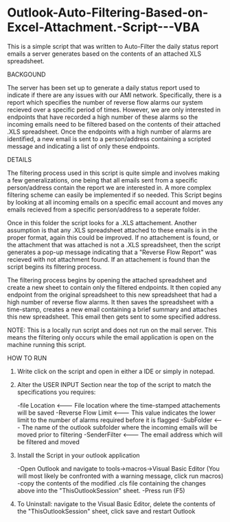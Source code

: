 # Outlook-Auto-Filtering-Based-on-Excel-Attachment.-Script---VBA


This is a simple script that was written to Auto-Filter the daily status report emails a server generates based on the contents of an attached XLS spreadsheet.

BACKGOUND

The server has been set up to generate a daily status report used to indicate if there are any issues with our AMI network. Specifically, there is a report which specifies the number of reverse flow alarms our system recieved over a specific period of times. However, we are only interested in endpoints that have recorded a high number of these alarms so the incoming emails need to be filtered based on the contents of their attached .XLS spreadsheet. Once the endpoints with a high number of alarms are identified, a new email is sent to a person/address containing a scripted message and indicating a list of only these endpoints.

DETAILS

The filtering process used in this script is quite simple and involves making a few generalizations, one being that all emails sent from a specific person/address contain the report we are interested in. A more complex filtering scheme can easily be implemented if so needed. This Script begins by looking at all incoming emails on a specific email account and moves any emails recieved from a specific person/address to a seperate folder.

Once in this folder the script looks for a .XLS attachement. Another assumption is that any .XLS spreadsheet attached to these emails is in the proper format, again this could be improved. If no attachement is found, or the attachment that was attached is not a .XLS spreadsheet, then the script generates a pop-up message indicating that a "Reverse Flow Report" was recieved with not attachment found. If an attachement is found than the script begins its filtering process.

The filtering process begins by opening the attached spreadsheet and create a new sheet to contain only the filtered endpoints. It then copied any endpoint from the original spreadsheet to this new spreadsheet that had a high number of reverse flow alarms. It then saves the spreadsheet with a time-stamp, creates a new email containing a brief summary and attaches this new spreadsheet. This email then gets sent to some specified address.


NOTE: This is a locally run script and does not run on the mail server. This means the filtering only occurs while the email application is open on the machine running this script.

HOW TO RUN

1) Write click on the script and open in either a IDE or simply in notepad.

2) Alter the USER INPUT Section near the top of the script to match the specifications you requires:

     -file Location       <--- File location where the time-stamped attachements will be saved
     -Reverse Flow Limit  <--- This value indicates the lower limit to the number of alarms required before it is flagged
     -SubFolder           <--- The name of the outlook subfolder where the incoming emails will be moved prior to filtering
     -SenderFilter        <--- The email address which will be filtered and moved
3) Install the Script in your outlook application

    -Open Outlook and navigate to tools->macros->Visual Basic Editor (You will most likely be confronted with a warning message, click run macros)
    -copy the contents of the modified .cls file containing the changes above into the "ThisOutlookSession" sheet.
    -Press run (F5)
4) To Uninstall: navigate to the Visual Basic Editor, delete the contents of the "ThisOutlookSession" sheet, click save and restart Outlook
